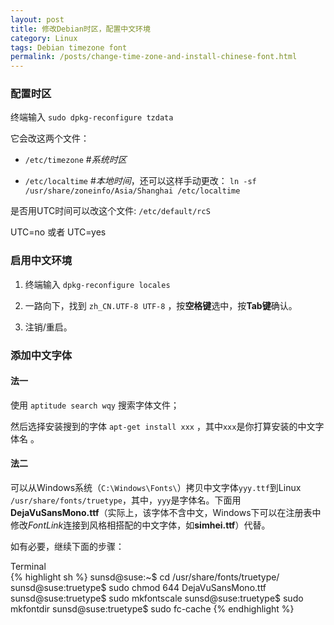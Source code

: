 ```yaml
---
layout: post
title: 修改Debian时区，配置中文环境
category: Linux
tags: Debian timezone font
permalink: /posts/change-time-zone-and-install-chinese-font.html
---
```

### 配置时区
终端输入 `sudo dpkg-reconfigure tzdata`


它会改这两个文件：

- `/etc/timezone` #*系统时区*

- `/etc/localtime` #*本地时间*，还可以这样手动更改：
    `ln -sf /usr/share/zoneinfo/Asia/Shanghai /etc/localtime`

是否用UTC时间可以改这个文件: `/etc/default/rcS`

UTC=no 或者 UTC=yes

### 启用中文环境
1. 终端输入 `dpkg-reconfigure locales`

2. 一路向下，找到 `zh_CN.UTF-8 UTF-8` ，按**空格键**选中，按**Tab键**确认。

3. 注销/重启。

### 添加中文字体
#### 法一
使用 `aptitude search wqy` 搜索字体文件；

然后选择安装搜到的字体 `apt-get install xxx` ，其中`xxx`是你打算安装的中文字体名 。

#### 法二
可以从Windows系统（`C:\Windows\Fonts\`）拷贝中文字体`yyy.ttf`到Linux `/usr/share/fonts/truetype`，其中，`yyy`是字体名。下面用**DejaVuSansMono.ttf**（实际上，该字体不含中文，Windows下可以在注册表中修改*FontLink*连接到风格相搭配的中文字体，如**simhei.ttf**）代替。

如有必要，继续下面的步骤：

<div class="panel panel-default terminal">
  <div class="panel-heading">Terminal</div>
  <div class="panel-body">
{% highlight sh %}
sunsd@suse:~$ cd /usr/share/fonts/truetype/
sunsd@suse:truetype$ sudo chmod 644 DejaVuSansMono.ttf
sunsd@suse:truetype$ sudo mkfontscale
sunsd@suse:truetype$ sudo mkfontdir
sunsd@suse:truetype$ sudo fc-cache
{% endhighlight %}
  </div>
</div>
